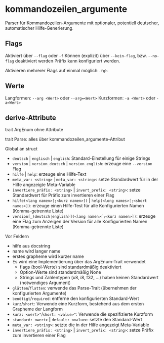 # kommandozeilen_argumente

Parser für Kommandozeilen-Argumente mit optionaler, potentiell deutscher, automatischer Hilfe-Generierung.

## Flags

Aktiviert über `--flag` oder `-f`
Können (explizit) über `--kein-flag`, bzw. `--no-flag` deaktiviert werden
Präfix kann konfiguriert werden.

Aktivieren mehrerer Flags auf einmal möglich `-fgh`

## Werte

Langformen: `--arg <Wert>` oder `--arg=<Wert>`
Kurzformen: `-a <Wert>` oder `-a<Wert>`

## derive-Attribute

trait ArgEnum ohne Attribute

trait Parse: alles über kommandozeilen_argumente-Attribut

Global an struct

- `deutsch` | `englisch` | `english`: Standard-Einstellung für einige Strings
- `version` | `version_deutsch` | `version_english`: erzeuge eine `--version` Flag
- `hilfe` | `help`: erzeuge eine Hilfe-Text
- `meta_var: <string>` | `meta_var: <string>`:
    setze Standardwert für in der Hilfe angezeigte Meta-Variable
- `invertiere_präfix: <string>` | `invert_prefix: <string>`:
    setze Standardwert für Präfix zum invertieren einer Flag
- `hilfe(<lang namen>[;<kurz namen>])` | `help(<long names>[;<short names>])`:
    erzeuge einen Hilfe-Test für alle Konfigurierten Namen (Komma-getrennte Liste)
- `version[_(deutsch|english)](<lang namen>[;<kurz namen>])`:
    erzeuge eine Flag zum Anzeigen der Version für alle Konfigurierten Namen (Komma-getrennte Liste)

Vor Feldern

- hilfe aus docstring
- name wird langer name
- erstes grapheme wird kurzer name
- Es wird eine Implementierung über das ArgEnum-Trait verwendet
  - flags (bool-Werte) sind standardmäßig deaktiviert
  - Option-Werte sind standardmäßig None
  - Strings und Zahlentypen (u8, i8, f32, ...) haben keinen Standardwert (notwendiges Argument)
- `glätten`/`flatten`: verwende das Parse-Trait (übernehmen der konfigurierten Argumente)
- `benötigt`/`required`: entferne den konfigurierten Standard-Wert
- `kurz`/`short`: Verwende eine Kurzform, bestehend aus dem ersten Grapheme der Langform
- `kurz: <wert>"`/`short: <value>"`: Verwende die spezifizierte Kurzform
- `standard: <wert>` | `default: <value>`: setzte den Standard-Wert
- `meta_var: <string>`: setzte die in der Hilfe angezeigt Meta-Variable
- `invertiere_präfix: <string>` | `invert_prefix: <string>`: setze Präfix zum invertieren einer Flag
